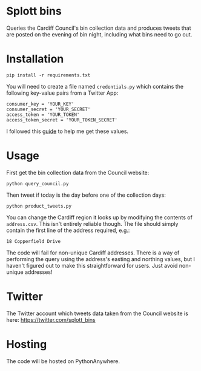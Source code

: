 # Splott bins

Queries the Cardiff Council's bin collection data and produces tweets that are posted on the evening of bin night, including what bins need to go out.

# Installation
```
pip install -r requirements.txt
```
You will need to create a file named `credentials.py` which contains the following key-value pairs from a Twitter App:
```
consumer_key = 'YOUR_KEY'
consumer_secret = 'YOUR_SECRET'
access_token = 'YOUR_TOKEN'
access_token_secret = 'YOUR_TOKEN_SECRET'
```
I followed this [guide](https://www.digitalocean.com/community/tutorials/how-to-create-a-twitter-app#step-2-%E2%80%94-modify-your-application%E2%80%99s-permission-level-and-generate-your-access-tokens) to help me get these values.

# Usage
First get the bin collection data from the Council website:
```
python query_council.py
```

Then tweet if today is the day before one of the collection days:

```
python product_tweets.py
```
You can change the Cardiff region it looks up by modifying the contents of `address.csv`. This isn't entirely reliable though. The file should simply contain the first line of the address required, e.g.:
```
18 Copperfield Drive
```
The code will fail for non-unique Cardiff addresses. There is a way of performing the query using the address's easting and northing values, but I haven't figured out to make this straightforward for users. Just avoid non-unique addresses!


# Twitter
The Twitter account which tweets data taken from the Council website is here:
https://twitter.com/splott_bins

# Hosting
The code will be hosted on PythonAnywhere.
